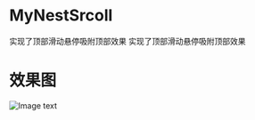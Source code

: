 # MyNestSrcoll
实现了顶部滑动悬停吸附顶部效果
实现了顶部滑动悬停吸附顶部效果

# 效果图
![Image text](https://github.com/zhang721688/MyNestSrcoll/blob/master/img/01.gif)